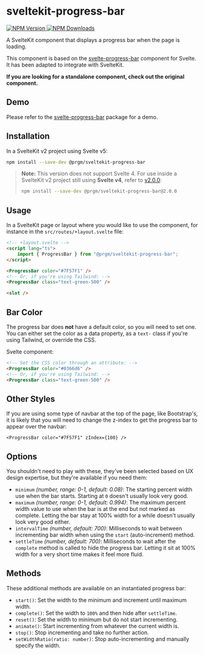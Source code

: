 # sveltekit-progress-bar

[![NPM Version](https://img.shields.io/npm/v/%40prgm%2Fsveltekit-progress-bar) ![NPM Downloads](https://img.shields.io/npm/dm/%40prgm%2Fsveltekit-progress-bar)](https://www.npmjs.com/package/@prgm/sveltekit-progress-bar)

A SvelteKit component that displays a progress bar when the page is loading.

This component is based on the [svelte-progress-bar](https://github.com/saibotsivad/svelte-progress-bar)
component for Svelte. It has been adapted to integrate with SvelteKit.

**If you are looking for a standalone component, check out the original component.**

## Demo

Please refer to the [svelte-progress-bar](https://github.com/saibotsivad/svelte-progress-bar) package for a demo.

## Installation

In a SvelteKit v2 project using Svelte v5:

```bash
npm install --save-dev @prgm/sveltekit-progress-bar
```

> **Note:** This version does not support Svelte 4.
> For use inside a SvelteKit v2 project still using **Svelte v4**, refer to
> [v2.0.0](https://github.com/prgm-dev/sveltekit-progress-bar/tree/v2.0.0):
>
> ```bash
> npm install --save-dev @prgm/sveltekit-progress-bar@2.0.0
> ```

## Usage

In a SvelteKit page or layout where you would like to use the component,
for instance in the `src/routes/+layout.svelte` file:

```html
<!-- +layout.svelte -->
<script lang="ts">
    import { ProgressBar } from "@prgm/sveltekit-progress-bar";
</script>

<ProgressBar color="#7F57F1" />
<!-- Or, if you're using Tailwind: -->
<ProgressBar class="text-green-500" />

<slot />
```

## Bar Color

The progress bar does **not** have a default color, so you will need to set one. You can either set the color as a data property, as a `text-` class if you're using Tailwind, or override the CSS.

Svelte component:

```html
<!-- Set the CSS color through an attribute: -->
<ProgressBar color="#0366d6" />
<!-- Or, if you're using Tailwind: -->
<ProgressBar class="text-green-500" />
```

## Other Styles

If you are using some type of navbar at the top of the page, like Bootstrap's,
it is likely that you will need to change the z-index to get the progress bar to appear over the navbar:

```svelte
<ProgressBar color="#7F57F1" zIndex={100} />
```

## Options

You shouldn't need to play with these, they've been selected based on UX design expertise, but they're available if you need them:

- `minimum` _(number, range: 0-1, default: 0.08)_: The starting percent width use when the bar starts. Starting at `0` doesn't usually look very good.
- `maximum` _(number, range: 0-1, default: 0.994)_: The maximum percent width value to use when the bar is at the end but not marked as complete. Letting the bar stay at 100% width for a while doesn't usually look very good either.
- `intervalTime` _(number, default: 700)_: Milliseconds to wait between incrementing bar width when using the `start` (auto-increment) method.
- `settleTime` _(number, default: 700)_: Milliseconds to wait after the `complete` method is called to hide the progress bar. Letting it sit at 100% width for a very short time makes it feel more fluid.

## Methods

These additional methods are available on an instantiated progress bar:

- `start()`: Set the width to the minimum and increment until maximum width.
- `complete()`: Set the width to `100%` and then hide after `settleTime`.
- `reset()`: Set the width to minimum but do not start incrementing.
- `animate()`: Start incrementing from whatever the current width is.
- `stop()`: Stop incrementing and take no further action.
- `setWidthRatio(ratio: number)`: Stop auto-incrementing and manually specify the width.
